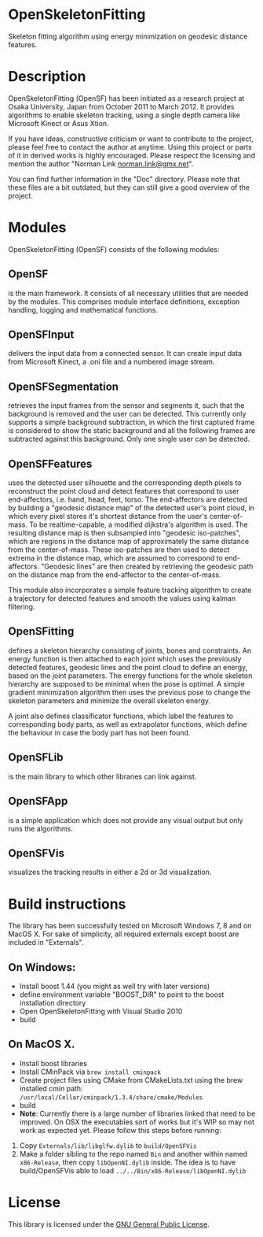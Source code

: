 # OpenSkeletonFitting

Skeleton fitting algorithm using energy minimization on geodesic distance features.

# Description

OpenSkeletonFitting (OpenSF) has been initiated as a research project at Osaka University, Japan from October 2011 to March 2012. It provides algorithms to enable skeleton tracking, using a single depth camera like Microsoft Kinect or Asus Xtion.

If you have ideas, constructive criticism or want to contribute to the project, please feel free to contact the author at anytime. Using this project or parts of it in derived works is highly encouraged. Please respect the licensing and mention the author "Norman Link <norman.link@gmx.net>".

You can find further information in the "Doc\" directory. Please note that these files are a bit outdated, but they can still give a good overview of the project.

# Modules

OpenSkeletonFitting (OpenSF) consists of the following modules:

## OpenSF

is the main framework. It consists of all necessary utilities that are needed by the modules. This comprises module interface definitions, exception handling, logging and mathematical functions.

## OpenSFInput

delivers the input data from a connected sensor. It can create input data from Microsoft Kinect, a .oni file and a numbered image stream.

## OpenSFSegmentation

retrieves the input frames from the sensor and segments it, such that the background is removed and the user can be detected. This currently only supports a simple background subtraction, in which the first captured frame is considered to show the static background and all the following frames are subtracted against this background. Only one single user can be detected.

## OpenSFFeatures

uses the detected user silhouette and the corresponding depth pixels to reconstruct the point cloud and detect features that correspond to user end-affectors, i.e. hand, head, feet, torso. The end-affectors are detected by building a "geodesic distance map" of the detected user's point cloud, in which every pixel stores it's shortest distance from the user's center-of-mass. To be realtime-capable, a modified dijkstra's algorithm is used. The resulting distance map is then subsampled into "geodesic iso-patches", which are regions in the distance map of approximately the same distance from the center-of-mass. These iso-patches are then used to detect extrema in the distance map, which are assumed to correspond to end-affectors. "Geodesic lines" are then created by retrieving the geodesic path on the distance map from the end-affector to the center-of-mass.

This module also incorporates a simple feature tracking algorithm to create a trajectory for detected features and smooth the values using kalman filtering.

## OpenSFitting

defines a skeleton hierarchy consisting of joints, bones and constraints. An energy function is then attached to each joint which uses the previously detected features, geodesic lines and the point cloud to define an energy, based on the joint parameters. The energy functions for the whole skeleton hierarchy are supposed to be minimal when the pose is optimal. A simple gradient minimization algorithm then uses the previous pose to change the skeleton parameters and minimize the overall skeleton energy.

A joint also defines classificator functions, which label the features to corresponding body parts, as well as extrapolator functions, which define the behaviour in case the body part has not been found.

## OpenSFLib

is the main library to which other libraries can link against.

## OpenSFApp

is a simple application which does not provide any visual output but only runs the algorithms.

## OpenSFVis

visualizes the tracking results in either a 2d or 3d visualization.

# Build instructions

The library has been successfully tested on Microsoft Windows 7, 8 and on MacOS X. For sake of simplicity, all required externals except boost are included in "Externals\".

## On Windows:

- Install boost 1.44 (you might as well try with later versions)
- define environment variable "BOOST_DIR" to point to the boost installation directory
- Open OpenSkeletonFitting with Visual Studio 2010
- build

## On MacOS X.

- Install boost libraries
- Install CMinPack via `brew install cminpack`
- Create project files using CMake from CMakeLists.txt using the brew installed cmin path: `/usr/local/Cellar/cminpack/1.3.4/share/cmake/Modules`
- build
- **Note**: Currently there is a large number of libraries linked that need to be improved. 
On OSX the executables sort of works but it's WIP so may not work as expected yet.
Please follow this steps before running:
1. Copy `Externals/lib/libglfw.dylib` to `build/OpenSFVis`
2. Make a folder sibling to the repo named `Bin` and another within named `x86-Release`, then copy `libOpenNI.dylib` inside.
The idea is to have build/OpenSFVis able to load `../../Bin/x86-Release/libOpenNI.dylib`

# License

This library is licensed under the [GNU General Public License](http://www.gnu.org/licenses/gpl-3.0.en.html, "GPLv3").
